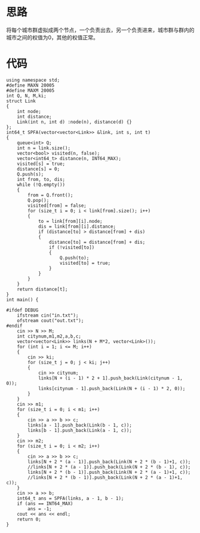 # 思路
将每个城市群虚拟成两个节点，一个负责出去，另一个负责进来，城市群与群内的城市之间的权值为0，其他的权值正常。
# 代码
	using namespace std;
	#define MAXN 20005
	#define MAXM 20005
	int Q, N, M,ki;
	struct Link
	{
		int node;
		int distance;
		Link(int n, int d) :node(n), distance(d) {}
	};
	int64_t SPFA(vector<vector<Link>> &link, int s, int t)
	{
		queue<int> Q;
		int n = link.size();
		vector<bool> visited(n, false);
		vector<int64_t> distance(n, INT64_MAX);
		visited[s] = true;
		distance[s] = 0;
		Q.push(s);
		int from, to, dis;
		while (!Q.empty())
		{
			from = Q.front();
			Q.pop();
			visited[from] = false;
			for (size_t i = 0; i < link[from].size(); i++)
			{
				to = link[from][i].node;
				dis = link[from][i].distance;
				if (distance[to] > distance[from] + dis)
				{
					distance[to] = distance[from] + dis;
					if (!visited[to])
					{
						Q.push(to);
						visited[to] = true;
					}
				}
			}
		}
		return distance[t];
	}
	int main() {

	#ifdef DEBUG
		ifstream cin("in.txt");
		ofstream cout("out.txt");
	#endif
		cin >> N >> M;
		int citynum,m1,m2,a,b,c;
		vector<vector<Link>> links(N + M*2, vector<Link>());
		for (int i = 1; i <= M; i++)
		{
			cin >> ki;
			for (size_t j = 0; j < ki; j++)
			{
				cin >> citynum;
				links[N + (i - 1) * 2 + 1].push_back(Link(citynum - 1, 0));
				links[citynum - 1].push_back(Link(N + (i - 1) * 2, 0));
			}
		}
		cin >> m1;
		for (size_t i = 0; i < m1; i++)
		{
			cin >> a >> b >> c;
			links[a - 1].push_back(Link(b - 1, c));
			links[b - 1].push_back(Link(a - 1, c));
		}
		cin >> m2;
		for (size_t i = 0; i < m2; i++)
		{
			cin >> a >> b >> c;
			links[N + 2 * (a - 1)].push_back(Link(N + 2 * (b - 1)+1, c));
			//links[N + 2 * (a - 1)].push_back(Link(N + 2 * (b - 1), c));
			links[N + 2 * (b - 1)].push_back(Link(N + 2 * (a - 1)+1, c));
			//links[N + 2 * (b - 1)].push_back(Link(N + 2 * (a - 1)+1, c));
		}
		cin >> a >> b;
		int64_t ans = SPFA(links, a - 1, b - 1);
		if (ans == INT64_MAX)
			ans = -1;
		cout << ans << endl;
		return 0;
	}
